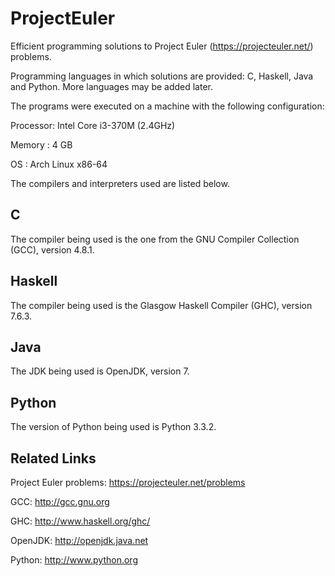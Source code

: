 ProjectEuler
============

Efficient programming solutions to Project Euler (https://projecteuler.net/) problems.

Programming languages in which solutions are provided: C, Haskell, Java and Python. More languages may be added later.


The programs were executed on a machine with the following configuration:

Processor: Intel Core i3-370M (2.4GHz)

Memory   : 4 GB

OS       : Arch Linux x86-64


The compilers and interpreters used are listed below.

C
-
The compiler being used is the one from the GNU Compiler Collection (GCC), version 4.8.1.

Haskell
-------
The compiler being used is the Glasgow Haskell Compiler (GHC), version 7.6.3.

Java
----
The JDK being used is OpenJDK, version 7.

Python
------
The version of Python being used is Python 3.3.2.



Related Links
--------------
Project Euler problems: https://projecteuler.net/problems

GCC: http://gcc.gnu.org

GHC: http://www.haskell.org/ghc/

OpenJDK: http://openjdk.java.net

Python: http://www.python.org
